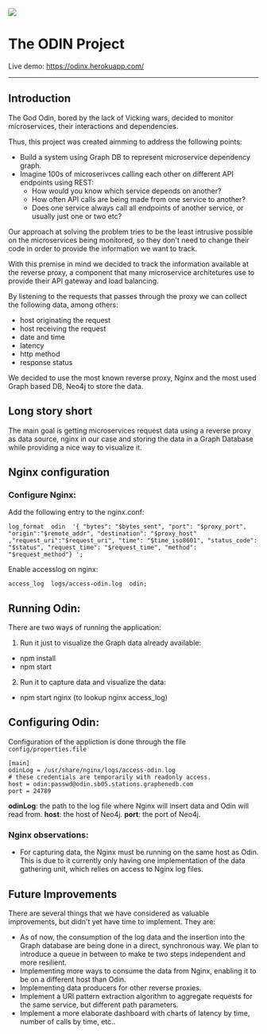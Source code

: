 <img src="https://raw.github.com/maviteixeira/odin/master/images/imgpsh_fullsize.png" />

# The ODIN Project

Live demo:  https://odinx.herokuapp.com/

----------


## Introduction

The God Odin, bored by the lack of Vicking wars, decided to monitor microservices, their interactions and dependencies.

Thus, this project was created aimming to address the following points: 

* Build a system using Graph DB to represent microservice dependency graph. 
* Imagine 100s of microserivces calling each other on different API endpoints using REST: 
  * How would you know which service depends on another? 
  * How often API calls are being made from one service to another? 
  * Does one service always call all endpoints of another service, or usually just one or two etc?

Our approach at solving the problem tries to be the least intrusive possible on the microservices being monitored, so they 
don't need to change their code in order to provide the information we want to track.

With this premise in mind we decided to track the information available at the reverse proxy, a component that many microservice architetures use to provide their API gateway and load balancing. 

By listening to the requests that passes through the proxy we can collect the following data, among others:

* host originating the request
* host receiving the request
* date and time
* latency
* http method
* response status

We decided to use the most known reverse proxy, Nginx and the most used Graph based DB, Neo4j to store the data. 

## Long story short

The main goal is getting microservices request data using a reverse proxy as data source, nginx in our case and storing the data in a Graph Database while providing a nice way to visualize it.


## Nginx configuration

### Configure Nginx:

Add the following entry to the nginx.conf: 
```
log_format  odin  '{ "bytes": "$bytes_sent", "port": "$proxy_port", "origin":"$remote_addr", "destination": "$proxy_host" ,"request_uri":"$request_uri", "time": "$time_iso8601", "status_code": "$status", "request_time": "$request_time", "method": "$request_method"} ';
```

Enable accesslog on nginx:
```
access_log  logs/access-odin.log  odin;
```

## Running Odin:

There are two ways of running the application:

 1. Run it just to visualize the Graph data already available: 
  * npm install
  * npm start
 2. Run it to capture data and visualize the data:
  * npm start nginx (to lookup nginx access_log)

## Configuring Odin:

Configuration of the appliction is done through the file `config/properties.file`
```
[main]
odinLog = /usr/share/nginx/logs/access-odin.log
# these credentials are temporarily with readonly access. 
host = odin:passwd@odin.sb05.stations.graphenedb.com
port = 24789
```
**odinLog**: the path to the log file where Nginx will insert data and Odin will read from.
**host**: the host of Neo4j. 
**port**: the port of Neo4j.

### Nginx observations:

* For capturing data, the Nginx must be running on the same host as Odin. This is due to it currently only having one implementation of the data gathering unit, which relies on access to Nginx log files.

## Future Improvements

There are several things that we have considered as valuable improvements, but didn't yet have time to implement. They are:

* As of now, the consumption of the log data and the insertion into the Graph database are being done in a direct, synchronous way. We plan to introduce a queue in between to make te two steps independent and more resilient.
* Implementing more ways to consume the data from Nginx, enabling it to be on a different host than Odin.
* Implementing data producers for other reverse proxies.
* Implement a URI pattern extraction algorithm to aggregate requests for the same service, but different path parameters.
* Implement a more elaborate dashboard with charts of latency by time, number of calls by time, etc..
